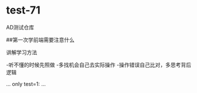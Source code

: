 # test-71
AD测试仓库

##第一次学前端需要注意什么

讲解学习方法

-听不懂的时候先照做
-多找机会自己去实际操作
-操作错误自己比对，多思考背后逻辑

...
only test=1:
...
